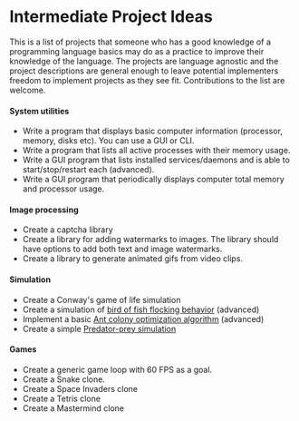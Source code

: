 # Intermediate Project Ideas

This is a list of projects that someone who has a good knowledge of a programming language basics may do as a practice to improve their knowledge of the language. The projects are language agnostic and the project descriptions are general enough to leave potential implementers freedom to implement projects as they see fit. Contributions to the list are welcome.



#### System utilities

- Write a program that displays basic computer information (processor, memory, disks etc). You can use a GUI or CLI.
- Write a program that lists all active processes with their memory usage.
- Write a GUI program that lists installed services/daemons and is able to start/stop/restart each (advanced).
- Write a GUI program that periodically displays computer total memory and processor usage.



#### Image processing

- Create a captcha library
- Create a library for adding watermarks to images. The library should have options to add both text and image watermarks.
- Create a library to generate animated gifs from video clips.



#### Simulation

- Create a Conway's game of life simulation
- Create a simulation of [bird of fish flocking behavior](https://en.wikipedia.org/wiki/Flocking_(behavior)) (advanced)
- Implement a basic [Ant colony optimization algorithm](https://en.wikipedia.org/wiki/Ant_colony_optimization_algorithms) (advanced)
- Create a simple [Predator-prey simulation](http://www.scholarpedia.org/article/Predator-prey_model)



#### Games

- Create a generic game loop with 60 FPS as a goal.
- Create a Snake clone.
- Create a Space Invaders clone
- Create a Tetris clone
- Create a Mastermind clone